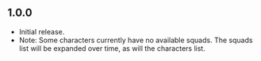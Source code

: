 ## 1.0.0
- Initial release.
- Note: Some characters currently have no available squads. The squads list will be expanded over time, as will the characters list.
